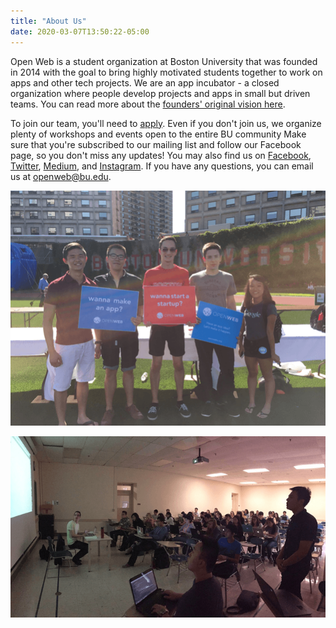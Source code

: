 ```yaml
---
title: "About Us"
date: 2020-03-07T13:50:22-05:00
---
```


Open Web is a student organization at Boston University that was founded in 2014 with the goal to bring highly motivated students together to work on apps and other tech projects. We are an app incubator - a closed organization where people develop projects and apps in small but driven teams. You can read more about the [founders' original vision here](https://medium.com/@openwebbu/the-new-chapter-for-open-web-3c06fe735a41).

To join our team, you'll need to [apply](http://openwebbu.org/join). Even if you don't join us, we organize plenty of workshops and events open to the entire BU community Make sure that you're subscribed to our mailing list and follow our Facebook page, so you don't miss any updates! You may also find us on [Facebook](https://www.facebook.com/openwebbu), [Twitter](https://twitter.com/openwebbu), [Medium](https://medium.com/@openwebbu), and [Instagram](https://instagram.com/openwebbu/). If you have any questions, you can email us at [openweb@bu.edu](mailto:openweb@bu.edu).

![Open Web at SPLASH](splash.png)

![Open Web Workshop](workshop.png)